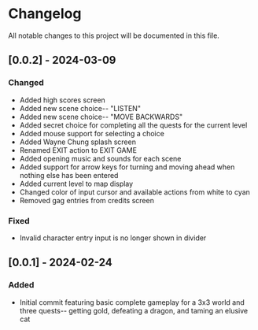 # Changelog

All notable changes to this project will be documented in this file.

## [0.0.2] - 2024-03-09

### Changed

- Added high scores screen
- Added new scene choice-- "LISTEN"
- Added new scene choice-- "MOVE BACKWARDS"
- Added secret choice for completing all the quests for the current level
- Added mouse support for selecting a choice
- Added Wayne Chung splash screen
- Renamed EXIT action to EXIT GAME
- Added opening music and sounds for each scene
- Added support for arrow keys for turning and moving ahead when nothing else has been entered
- Added current level to map display
- Changed color of input cursor and available actions from white to cyan
- Removed gag entries from credits screen

### Fixed

- Invalid character entry input is no longer shown in divider

## [0.0.1] - 2024-02-24

### Added

- Initial commit featuring basic complete gameplay for a 3x3 world and three quests-- getting gold, defeating a dragon, and taming an elusive cat
